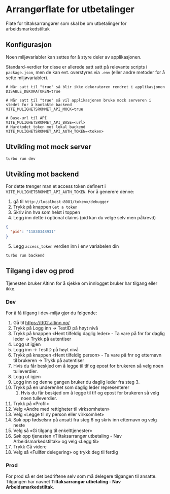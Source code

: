 # Arrangørflate for utbetalinger

Flate for tiltaksarrangører som skal be om utbetalinger for arbeidsmarkedstiltak

## Konfigurasjon

Noen miljøvariabler kan settes for å styre deler av applikasjonen.

Standard-verdier for disse er allerede satt satt på relevante scripts i `package.json`,
men de kan evt. overstyres via `.env` (eller andre metoder for å sette miljøvariabler).

```
# Når satt til "true" så blir ikke dekoratøren rendret i applikasjonen
DISABLE_DEKORATOREN=true

# Når satt til "true" så vil applikasjonen bruke mock serveren i stedet for å kontakte backend
VITE_MULIGHETSROMMET_API_MOCK=true

# Base-url til API
VITE_MULIGHETSROMMET_API_BASE=<url>
# Hardkodet token mot lokal backend
VITE_MULIGHETSROMMET_API_AUTH_TOKEN=<token>
```

## Utvikling mot mock server

```
turbo run dev
```

## Utvikling mot backend

For dette trenger man et access token definert i `VITE_MULIGHETSROMMET_API_AUTH_TOKEN`. For å generere denne:

1. gå til `http://localhost:8081/tokenx/debugger`
2. Trykk på knappen `Get a token`
3. Skriv inn hva som helst i toppen
4. Legg inn dette i optional claims (pid kan du velge selv men påkrevd)

```json
{
  "pid": "11830348931"
}
```

5. Legg `access_token` verdien inn i env variabelen din

```
turbo run backend
```

## Tilgang i dev og prod

Tjenesten bruker Altinn for å sjekke om innlogget bruker har tilgang eller ikke.

### Dev

For å få tilgang i dev-miljø gjør du følgende:

1. Gå til https://tt02.altinn.no/
2. Trykk på Logg inn -> TestID på høyt nivå
3. Trykk på knappen «Hent tilfeldig daglig leder» - Ta vare på fnr for daglig leder -> Trykk på autentiser
4. Logg ut igjen
5. Logg inn -> TestID på høyt nivå
6. Trykk på knappen «Hent tilfeldig person» - Ta vare på fnr og etternavn til brukeren -> Trykk på autentiser
7. Hvis du får beskjed om å legge til tlf og epost for brukeren så velg noen tulleverdier.
8. Logg ut igjen
9. Logg inn og denne gangen bruker du daglig leder fra steg 3.
10. Trykk på en underenhet som daglig leder representerer
    1. Hvis du får beskjed om å legge til tlf og epost for brukeren så velg noen tulleverdier.
11. Trykk på «Profil»
12. Velg «Andre med rettigheter til virksomheten»
13. Velg «Legge til ny person eller virksomhet»
14. Søk opp fødselsnr på ansatt fra steg 6 og skriv inn etternavn og velg neste
15. Velg så «Gi tilgang til enkelttjenester»
16. Søk opp tjenesten «Tiltaksarrangør utbetaling - Nav Arbeidsmarkedstiltak» og velg «Legg til»
17. Trykk Gå videre
18. Velg så «Fullfør delegering» og trykk deg til ferdig

### Prod

For prod så er det bedriftene selv som må delegere tilgangen til ansatte.
Tilgangen har navnet **Tiltaksarrangør utbetaling - Nav Arbeidsmarkedstiltak**.
